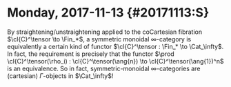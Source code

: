 Monday, 2017-11-13 {#20171113:S}
==================

By straightening/unstraightening applied to the coCartesian fibration
$\cl{C}^\tensor \to \Fin_*$, a symmetric monoidal $\infty$-category is
equivalently a certain kind of functor
$\cl{C}^\tensor : \Fin_* \to \Cat_\infty$. In fact, the requirement is
precisely that the functor
$\prod \cl{C}^\tensor(\rho_i) : \cl{C}^\tensor(\ang{n}) \to \cl{C}^\tensor(\ang{1})^n$
is an equivalence. So in fact, symmetric-monoidal $\infty$-categories
are (cartesian) $\Gamma$-objects in $\Cat_\infty$!
